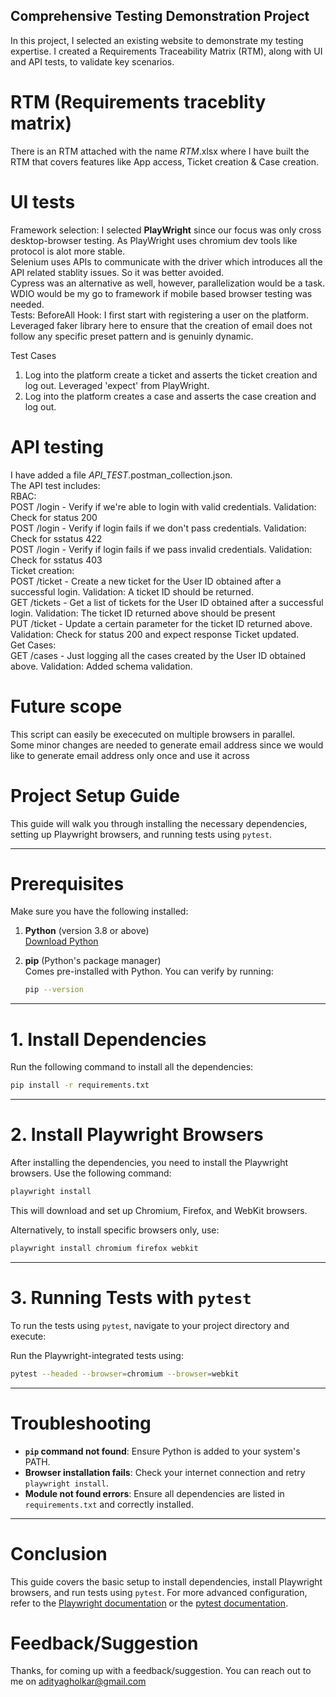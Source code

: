 ## Comprehensive Testing Demonstration Project
In this project, I selected an existing website to demonstrate my testing expertise. I created a Requirements Traceability Matrix (RTM), along with UI and API tests, to validate key scenarios.

# RTM (Requirements traceblity matrix)
There is an RTM attached with the name _RTM_.xlsx where I have built the RTM that covers features like App access, Ticket creation & Case creation. 

# UI tests
Framework selection: I selected **PlayWright** since our focus was only cross desktop-browser testing. As PlayWright uses chromium dev tools like protocol is alot more stable. <br />
                      Selenium uses APIs to communicate with the driver which introduces all the API related stablity issues. So it was better avoided. <br />
                      Cypress was an alternative as well, however, parallelization would be a task. <br />
                      WDIO would be my go to framework if mobile based browser testing was needed. <br />
Tests:
BeforeAll Hook: 
I first start with registering a user on the platform. Leveraged faker library here to ensure that the creation of email does not follow any specific preset pattern and is
genuinly dynamic.

Test Cases
1. Log into the platform create a ticket and asserts the ticket creation and log out. Leveraged 'expect' from PlayWright. 
2. Log into the platform creates a case and asserts the case creation and log out.


# API testing
I have added a file _API_TEST_.postman_collection.json. <br />
The API test includes: <br />
RBAC: <br />
  POST /login - Verify if we're able to login with valid credentials. Validation: Check for status 200 <br />
  POST /login - Verify if login fails if we don't pass credentials. Validation: Check for sstatus 422 <br />
  POST /login - Verify if login fails if we pass invalid credentials. Validation: Check for sstatus 403 <br />
Ticket creation: <br />
  POST /ticket - Create a new ticket for the User ID obtained after a successful login. Validation: A ticket ID should be returned. <br />
  GET /tickets - Get a list of tickets for the User ID obtained after a successful login. Validation: The ticket ID returned above should be present <br />
  PUT /ticket - Update a certain parameter for the ticket ID returned above. Validation: Check for status 200 and expect response Ticket updated. <br />
Get Cases: <br />
  GET /cases - Just logging all the cases created by the User ID obtained above. Validation: Added schema validation. <br />

# Future scope 
This script can easily be exececuted on multiple browsers in parallel. <br />
Some minor changes are needed to generate email address since we would like to generate email address only once and use it across <br />

# Project Setup Guide

This guide will walk you through installing the necessary dependencies, setting up Playwright browsers, and running tests using `pytest`.

---

# Prerequisites

Make sure you have the following installed:

1. **Python** (version 3.8 or above)  
   [Download Python](https://www.python.org/downloads/)

2. **pip** (Python's package manager)  
   Comes pre-installed with Python. You can verify by running:  
   ```bash
   pip --version
   ```

---

# 1. Install Dependencies

Run the following command to install all the dependencies:

```bash
pip install -r requirements.txt
```

---

# 2. Install Playwright Browsers

After installing the dependencies, you need to install the Playwright browsers. Use the following command:

```bash
playwright install
```

This will download and set up Chromium, Firefox, and WebKit browsers.

Alternatively, to install specific browsers only, use:

```bash
playwright install chromium firefox webkit
```

---

# 3. Running Tests with `pytest`

To run the tests using `pytest`, navigate to your project directory and execute:

Run the Playwright-integrated tests using:

```bash
pytest --headed --browser=chromium --browser=webkit
```

---

# Troubleshooting

- **`pip` command not found**: Ensure Python is added to your system's PATH.
- **Browser installation fails**: Check your internet connection and retry `playwright install`.
- **Module not found errors**: Ensure all dependencies are listed in `requirements.txt` and correctly installed.

---

# Conclusion

This guide covers the basic setup to install dependencies, install Playwright browsers, and run tests using `pytest`. For more advanced configuration, refer to the [Playwright documentation](https://playwright.dev/) or the [pytest documentation](https://docs.pytest.org/).

# Feedback/Suggestion
Thanks, for coming up with a feedback/suggestion. You can reach out to me on adityagholkar@gmail.com

